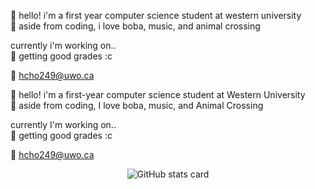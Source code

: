 
🐰 hello! i'm a first year computer science student at western university  
🌷 aside from coding, i love boba, music, and animal crossing  

currently i'm working on..  
📎 getting good grades :c  

💌 hcho249@uwo.ca  

🐰 hello! i'm a first-year computer science student at Western University  
🌷 aside from coding, I love boba, music, and Animal Crossing  

currently I'm working on..  
📎 getting good grades :c  

💌 hcho249@uwo.ca  
<div style="text-align: center;">
  <picture style="display: inline-block;">
    <source
      srcset="https://github-readme-stats.vercel.app/api?username=yivwon&show_icons=true&title_color=A7356C&text_color=A7356C&icon_color=A7356C&bg_color=45,AA8CA2,FFFFFF&border_color=F5BDD8"
      media="(prefers-color-scheme: dark)"
    />
    <source
      srcset="https://github-readme-stats.vercel.app/api?username=yivwon&show_icons=true&title_color=D39AB8&text_color=DD97B9&icon_color=EFAACC&bg_color=45,FFE8F3,FFFFFF&border_color=F5BDD8"
      media="(prefers-color-scheme: light), (prefers-color-scheme: no-preference)"
    />
    <img 
      src="https://github-readme-stats.vercel.app/api?username=yivwon&show_icons=true&title_color=D39AB8&text_color=EFAACC&icon_color=EFAACC&bg_color=45,FFE8F3,FFFFFF" 
      alt="GitHub stats card"
    />
  </picture>
</div>

